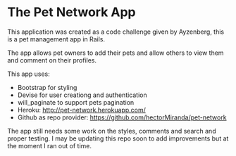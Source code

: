 # The Pet Network App

This application was created as a code challenge given by Ayzenberg, this is a pet management app in Rails. 

The app allows pet owners to add their pets and allow others to view them and comment on their profiles.

This app uses:

* Bootstrap for styling
* Devise for user creationg and authentication
* will_paginate to support pets pagination
* Heroku: http://pet-network.herokuapp.com/
* Github as repo provider: https://github.com/hectorMiranda/pet-network

The app still needs some work on the styles, comments and search and proper testing. I may be updating this repo soon to add improvements but at the moment I ran out of time.



